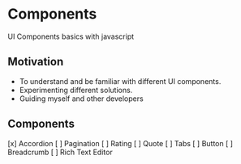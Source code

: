 # Components

UI Components basics with javascript

## Motivation

- To understand and be familiar with different UI components. 
- Experimenting different solutions.
- Guiding myself and other developers

## Components
[x] Accordion
[ ] Pagination
[ ] Rating
[ ] Quote
[ ] Tabs
[ ] Button
[ ] Breadcrumb
[ ] Rich Text Editor
